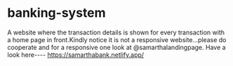 # banking-system
A website where the transaction details is shown  for every transaction with a home page in front.Kindly notice it is not a responsive website...please do cooperate and for a responsive one look at @samarthalandingpage.
Have a look here---- https://samarthabank.netlify.app/
